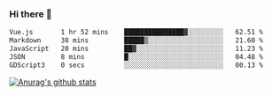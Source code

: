 ### Hi there 👋



<!--
**webB1an/webB1an** is a ✨ _special_ ✨ repository because its `README.md` (this file) appears on your GitHub profile.

Here are some ideas to get you started:

- 🔭 I’m currently working on ...
- 🌱 I’m currently learning ...
- 👯 I’m looking to collaborate on ...
- 🤔 I’m looking for help with ...
- 💬 Ask me about ...
- 📫 How to reach me: ...
- 😄 Pronouns: ...
- ⚡ Fun fact: ...
-->

<!--START_SECTION:waka-->

```txt
Vue.js       1 hr 52 mins    ███████████████▓░░░░░░░░░   62.51 %
Markdown     38 mins         █████▒░░░░░░░░░░░░░░░░░░░   21.60 %
JavaScript   20 mins         ██▓░░░░░░░░░░░░░░░░░░░░░░   11.23 %
JSON         8 mins          █░░░░░░░░░░░░░░░░░░░░░░░░   04.48 %
GDScript3    0 secs          ░░░░░░░░░░░░░░░░░░░░░░░░░   00.13 %
```

<!--END_SECTION:waka-->


[![Anurag's github stats](https://github-readme-stats.vercel.app/api?username=webB1an&show_icons=true&theme=radical)](https://github.com/anuraghazra/github-readme-stats)

